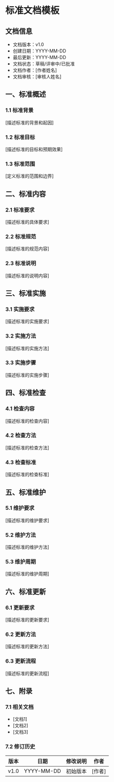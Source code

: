 # 标准文档模板

## 文档信息
- 文档版本：v1.0
- 创建日期：YYYY-MM-DD
- 最后更新：YYYY-MM-DD
- 文档状态：草稿/评审中/已批准
- 文档作者：[作者姓名]
- 文档审核：[审核人姓名]

## 一、标准概述

### 1.1 标准背景
[描述标准的背景和起因]

### 1.2 标准目标
[描述标准的目标和预期效果]

### 1.3 标准范围
[定义标准的范围和边界]

## 二、标准内容

### 2.1 标准要求
[描述标准的具体要求]

### 2.2 标准规范
[描述标准的规范内容]

### 2.3 标准说明
[描述标准的说明内容]

## 三、标准实施

### 3.1 实施要求
[描述标准的实施要求]

### 3.2 实施方法
[描述标准的实施方法]

### 3.3 实施步骤
[描述标准的实施步骤]

## 四、标准检查

### 4.1 检查内容
[描述标准的检查内容]

### 4.2 检查方法
[描述标准的检查方法]

### 4.3 检查标准
[描述标准的检查标准]

## 五、标准维护

### 5.1 维护要求
[描述标准的维护要求]

### 5.2 维护方法
[描述标准的维护方法]

### 5.3 维护周期
[描述标准的维护周期]

## 六、标准更新

### 6.1 更新要求
[描述标准的更新要求]

### 6.2 更新方法
[描述标准的更新方法]

### 6.3 更新流程
[描述标准的更新流程]

## 七、附录

### 7.1 相关文档
- [文档1]
- [文档2]
- [文档3]

### 7.2 修订历史
| 版本 | 日期 | 修改说明 | 作者 |
|------|------|----------|------|
| v1.0 | YYYY-MM-DD | 初始版本 | [作者] | 